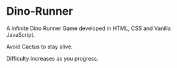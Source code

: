 # Dino-Runner
A infinite Dino Runner Game developed in HTML, CSS and Vanilla JavaScript. 

Avoid Cactus to stay alive.

Difficulty increases as you progress.
